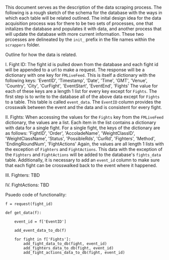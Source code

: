 This document serves as the description of the data scraping process. The following is a rough sketch of the schema for the database with the ways in which each table will be related outlined. The inital design idea for the data acquisition process was for there to be two sets of processes, one that initalizes the database and populates it with data, and another process that will update the database with more current information. These two prcoesses are delineated by the `init_` prefix in the file names within the `scrappers` folder. 

Outline for how the data is related. 

I. Fight ID:
    The fight id is pulled down from the database and each fight id will be appended to a url to make a request. The response will be a dictionary with one key for `FMLiveFeed`. This is itself a dictionary with the following keys:
        'EventID',
        'Timestamp',
        'Date',
        'Time',
        'GMT',
        'Venue',
        'Country',
        'City',
        'CurFight',
        'EventStart',
        'EventEnd',
        'Fights'
    The value for each of these keys are a length 1 list for every key except for `Fights`. The first step is to write to the database all of the above data except for `Fights` to a table. This table is called `event_data`. The `EventID` column provides the crosswalk between the event and the data and is consistent for every fight. 

II. Fights:
    When accessing the values for the `Fights` key from the `FMLiveFeed` dictionary, the values are a list. Each item in the list contains a dictionary with data for a single fight. For a single fight, the keys of the dictionary are as follows:
        'FightID', 
        'Order', 
        'AccoladeName', 
        'WeightClassID', 
        'WeightClassName', 
        'Status', 
        'PossibleRds', 
        'CurRd', 
        'Fighters', 
        'Method', 
        'EndingRoundNum', 
        'FightActions'
    Again, the values are all length 1 lists with the exception of `Fighters` and `FightActions`. This data with the exception of the `Fighters` and `FightActions` will be added to the database's `fights_data` table. Additionally, it is necessary to add an `event_id` column to make sure that each fight can be crosswalked back to the event where it happened. 

III. Fighters:
    TBD

IV. FightActions:
    TBD

Psuedo code of functionality:

```
f = request(fight_id)

def get_data(f):
    
    event_id = f['EventID']
    
    add_event_data_to_db(f)

    for fight in f['Fights']:
        add_fight_data_to_db(fight, event_id)
        add_fighters_data_to_db(fight, event_id)
        add_fight_actions_data_to_db(fight, event_id)


```